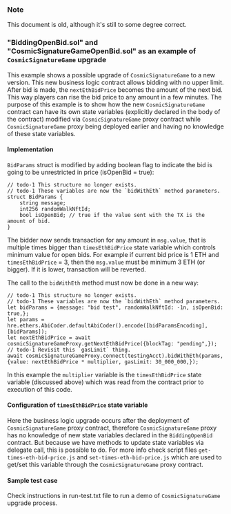 ### Note

This document is old, although it's still to some degree correct.

### "BiddingOpenBid.sol" and "CosmicSignatureGameOpenBid.sol" as an example of `CosmicSignatureGame` upgrade

This example shows a possible upgrade of `CosmicSignatureGame` to a new version.
This new business logic contract allows bidding with no upper limit. After bid is made, the `nextEthBidPrice` becomes the amount of the next bid. This way players can rise the bid price to any amount in a few minutes. The purpose of this example is to show how the new `CosmicSignatureGame` contract can have its own state variables (explicitly declared in the body of the contract) modified via `CosmicSignatureGame` proxy contract while `CosmicSignatureGame` proxy being deployed earlier and having no knowledge of these state variables.

#### Implementation

`BidParams` struct is modified by adding boolean flag to indicate the bid is going to be unrestricted in price (isOpenBid = true):

    // todo-1 This structure no longer exists.
    // todo-1 These variables are now the `bidWithEth` method parameters.
    struct BidParams {
        string message;
        int256 randomWalkNftId;
        bool isOpenBid; // true if the value sent with the TX is the amount of bid.
    }

The bidder now sends transaction for any amount in `msg.value`, that is multiple times bigger than `timesEthBidPrice` state variable which controls minimum value for open bids. For example if current bid price is 1 ETH and `timesEthBidPrice` = 3, then the `msg.value` must be minimum 3 ETH (or bigger). If it is lower, transaction will be reverted.

The call to the `bidWithEth` method must now be done in a new way:

    // todo-1 This structure no longer exists.
    // todo-1 These variables are now the `bidWithEth` method parameters.
    let bidParams = {message: "bid test", randomWalkNftId: -1n, isOpenBid: true,};
    let params = hre.ethers.AbiCoder.defaultAbiCoder().encode([bidParamsEncoding], [bidParams]);
    let nextEthBidPrice = await cosmicSignatureGameProxy.getNextEthBidPrice({blockTag: "pending",});
    // todo-1 Revisit this `gasLimit` thing.
    await cosmicSignatureGameProxy.connect(testingAcct).bidWithEth(params, {value: nextEthBidPrice * multiplier, gasLimit: 30_000_000,});

In this example the `multiplier` variable is the `timesEthBidPrice` state variable (discussed above) which was read from the contract prior to execution of this code.

#### Configuration of `timesEthBidPrice` state variable

Here the business logic upgrade occurs after the deployment of `CosmicSignatureGame` proxy contract, therefore `CosmicSignatureGame` proxy has no knowledge of new state variables declared in the `BiddingOpenBid` contract. But because we have methods to update state variables via delegate call, this is possible to do. For more info check script files `get-times-eth-bid-price.js` and `set-times-eth-bid-price.js` which are used to get/set this variable through the `CosmicSignatureGame` proxy contract.

#### Sample test case

Check instructions in run-test.txt file to run a demo of `CosmicSignatureGame` upgrade process.
